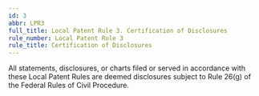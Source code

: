 ```yaml
---
id: 3
abbr: LPR3
full_title: Local Patent Rule 3. Certification of Disclosures
rule_number: Local Patent Rule 3
rule_title: Certification of Disclosures
---
```


All statements, disclosures, or charts filed or served in accordance with these Local Patent
Rules are deemed disclosures subject to Rule 26(g) of the Federal Rules of Civil Procedure.